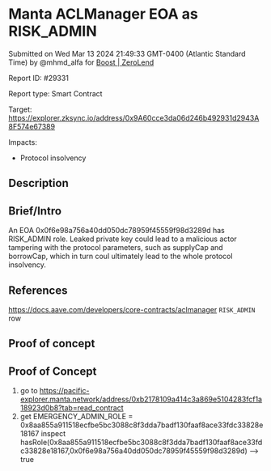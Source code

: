 
# Manta ACLManager EOA as RISK_ADMIN

Submitted on Wed Mar 13 2024 21:49:33 GMT-0400 (Atlantic Standard Time) by @mhmd_alfa for [Boost | ZeroLend](https://immunefi.com/bounty/zerolend-boost/)

Report ID: #29331

Report type: Smart Contract

Target: https://explorer.zksync.io/address/0x9A60cce3da06d246b492931d2943A8F574e67389

Impacts:
- Protocol insolvency

## Description
## Brief/Intro
An EOA 0x0f6e98a756a40dd050dc78959f45559f98d3289d has RISK_ADMIN role. Leaked private key could lead to a malicious actor tampering with the protocol parameters, such as supplyCap and borrowCap, which in turn coul ultimately lead to the whole protocol insolvency.

## References 
https://docs.aave.com/developers/core-contracts/aclmanager
`RISK_ADMIN` row

        
## Proof of concept
## Proof of Concept

1. go to https://pacific-explorer.manta.network/address/0xb2178109a414c3a869e5104283fcf1a18923d0b8?tab=read_contract
2. get EMERGENCY_ADMIN_ROLE = 0x8aa855a911518ecfbe5bc3088c8f3dda7badf130faaf8ace33fdc33828e18167
inspect hasRole(0x8aa855a911518ecfbe5bc3088c8f3dda7badf130faaf8ace33fdc33828e18167,0x0f6e98a756a40dd050dc78959f45559f98d3289d) --> true